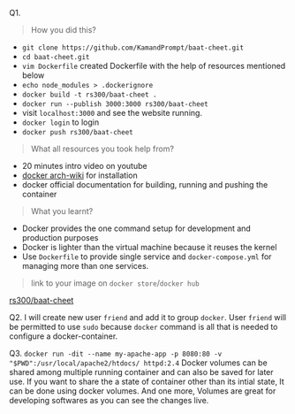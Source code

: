Q1.
>How you did this?
- `git clone https://github.com/KamandPrompt/baat-cheet.git`
- `cd baat-cheet.git`
- `vim Dockerfile` created Dockerfile with the help of resources mentioned below
- `echo node_modules > .dockerignore`
- `docker build -t rs300/baat-cheet .`
- `docker run --publish 3000:3000 rs300/baat-cheet`
- visit `localhost:3000` and see the website running.
- `docker login` to login
- `docker push rs300/baat-cheet`

>What all resources you took help from?
- 20 minutes intro video on youtube
- [docker arch-wiki](https://wiki.archlinux.org/index.php/docker) for installation
- docker official documentation for building, running and pushing the container

>What you learnt?
- Docker provides the one command setup for development and production purposes
- Docker is lighter than the virtual machine because it reuses the kernel
- Use `Dockerfile` to provide single service and `docker-compose.yml` for managing more than one services.

>link to your image on `docker store`/`docker hub`

[rs300/baat-cheet](https://hub.docker.com/repository/docker/rs300/baat-cheet)

Q2.
I will create new user `friend` and add it to group `docker`. User `friend` will be permitted to use `sudo` because `docker` command is all that is needed to configure a docker-container.

Q3.
`docker run -dit --name my-apache-app -p 8080:80 -v "$PWD":/usr/local/apache2/htdocs/ httpd:2.4`
Docker volumes can be shared among multiple running container and can also be saved for later use. If you want to share the a state of container other than its intial state, It can be done using docker volumes. And one more, Volumes are great for developing softwares as you can see the changes live.

